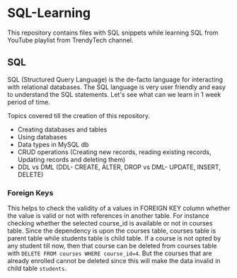 # SQL-Learning
This repository contains files with SQL snippets while learning SQL from YouTube playlist from TrendyTech channel.

## SQL
SQL (Structured Query Language) is the de-facto language for interacting with relational databases. The SQL language is very user friendly and easy to understand the SQL statements. Let's see what can we learn in 1 week period of time.

Topics covered till the creation of this repository.

- Creating databases and tables
- Using databases
- Data types in MySQL db
- CRUD operations (Creating new records, reading existing records, Updating records and deleting them)
- DDL vs DML (DDL- CREATE, ALTER, DROP vs DML- UPDATE, INSERT, DELETE)

### Foreign Keys
This helps to check the validity of a values in FOREIGN KEY column whether the value is valid or not with references in another table. For instance checking whether the selected course_id is available or not in courses table. Since the dependency is upon the courses table, courses table is parent table while students table is child table.
If a course is not opted by any student till now, then that course can be deleted from courses table with `DELETE FROM courses WHERE course_id=4`. But the courses that are already enrolled cannot be deleted since this will make the data invalid in child table `students`.
